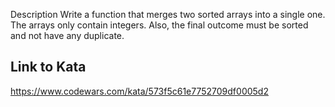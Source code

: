 Description
Write a function that merges two sorted arrays into a single one. The arrays only contain integers. Also, the final outcome must be sorted and not have any duplicate.

## Link to Kata

https://www.codewars.com/kata/573f5c61e7752709df0005d2
